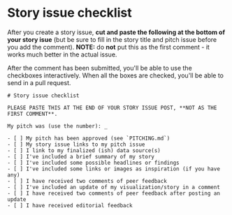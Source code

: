 # Story issue checklist

After you create a story issue, **cut and paste the following at the bottom of your story isue** (but be sure to fill in the story title and pitch issue before you add the comment). **NOTE:** do **not** put this as the first comment - it works much better in the actual issue.

After the comment has been submitted, you'll be able to use the checkboxes interactively. When all the boxes are checked, you'll be able to send in a pull request.

    # Story issue checklist
    
    PLEASE PASTE THIS AT THE END OF YOUR STORY ISSUE POST, **NOT AS THE FIRST COMMENT**.

    My pitch was (use the number): _
    
    - [ ] My pitch has been approved (see `PITCHING.md`)
    - [ ] My story issue links to my pitch issue
    - [ ] I link to my finalized (ish) data source(s)
    - [ ] I've included a brief summary of my story
    - [ ] I've included some possible headlines or findings
    - [ ] I've included some links or images as inspiration (if you have any)
    - [ ] I have received two comments of peer feedback
    - [ ] I've included an update of my visualization/story in a comment
    - [ ] I have received two comments of peer feedback after posting an update
    - [ ] I have received editorial feedback
